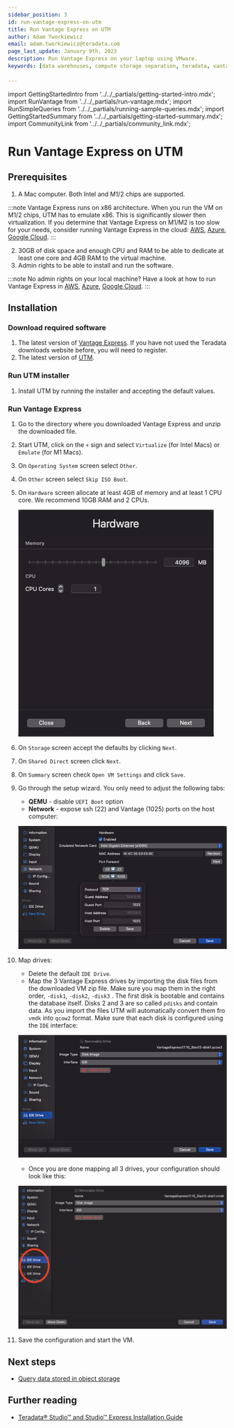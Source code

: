 ```yaml
---
sidebar_position: 3
id: run-vantage-express-on-utm
title: Run Vantage Express on UTM
author: Adam Tworkiewicz
email: adam.tworkiewicz@teradata.com
page_last_update: January 9th, 2023
description: Run Vantage Express on your laptop using VMware.
keywords: [data warehouses, compute storage separation, teradata, vantage, cloud data platform, object storage, business intelligence, enterprise analytics]

---
```

import GettingStartedIntro from '../../_partials/getting-started-intro.mdx';
import RunVantage from '../../_partials/run-vantage.mdx';
import RunSimpleQueries from '../../_partials/running-sample-queries.mdx';
import GettingStartedSummary from '../../_partials/getting-started-summary.mdx';
import CommunityLink from '../../_partials/community_link.mdx';

# Run Vantage Express on UTM

<GettingStartedIntro />

## Prerequisites

1. A Mac computer. Both Intel and M1/2 chips are supported.

:::note
Vantage Express runs on x86 architecture. When you run the VM on M1/2 chips, UTM has to emulate x86. This is significantly slower then virtualization. If you determine that Vantage Express on M1/M2 is too slow for your needs, consider running Vantage Express in the cloud: [AWS](../on-your-cloud-infrastructure/run-vantage-express-on-aws.md), [Azure](../on-your-cloud-infrastructure/run-vantage-express-on-microsoft-azure.md), [Google Cloud](../on-your-cloud-infrastructure/vantage-express-gcp.md).
:::

2. 30GB of disk space and enough CPU and RAM to be able to dedicate at least one core and 4GB RAM to the virtual machine.
3. Admin rights to be able to install and run the software.

:::note
No admin rights on your local machine? Have a look at how to run Vantage Express in [AWS](../on-your-cloud-infrastructure/run-vantage-express-on-aws.md), [Azure](../on-your-cloud-infrastructure/run-vantage-express-on-microsoft-azure.md), [Google Cloud](../on-your-cloud-infrastructure/vantage-express-gcp.md).
:::

## Installation

### Download required software

1. The latest version of [Vantage Express](https://downloads.teradata.com/download/database/teradata-express-for-vmware-player). If you have not used the Teradata downloads website before, you will need to register.
2. The latest version of [UTM](https://mac.getutm.app).

### Run UTM installer

1. Install UTM by running the installer and accepting the default values.

### Run Vantage Express

1. Go to the directory where you downloaded Vantage Express and unzip the downloaded file.
2. Start UTM, click on the `+` sign and select `Virtualize` (for Intel Macs) or `Emulate` (for M1 Macs).
3. On `Operating System` screen select `Other`.
4. On `Other` screen select `Skip ISO Boot`.
5. On `Hardware` screen allocate at least 4GB of memory and at least 1 CPU core. We recommend 10GB RAM and 2 CPUs.

    ![UTM Hardware](../../images/utm.hardware.png)

6. On `Storage` screen accept the defaults by clicking `Next`.
7. On `Shared Direct` screen click `Next`.
8. On `Summary` screen check `Open VM Settings` and click `Save`.
9. Go through the setup wizard. You only need to adjust the following tabs:
    - **QEMU** - disable `UEFI Boot` option
    - **Network** - expose ssh (22) and Vantage (1025) ports on the host computer:

    ![UTM Network](../../images/utm.network.png)

10. Map drives:
    * Delete the default `IDE Drive`.
    * Map the 3 Vantage Express drives by importing the disk files from the downloaded VM zip file. Make sure you map them in the right order, `-disk1`, `-disk2`, `-disk3` . The first disk is bootable and contains the database itself. Disks 2 and 3 are so called `pdisks` and contain data. As you import the files UTM will automatically convert them fro `vmdk` into `qcow2` format. Make sure that each disk is configured using the `IDE` interface:

    ![UTM Drives](../../images/utm.drives.png)

    * Once you are done mapping all 3 drives, your configuration should look like this:

    ![UTM Drives Final](../../images/utm.final.png)

11. Save the configuration and start the VM.

<RunVantage />

<RunSimpleQueries />

<GettingStartedSummary />

## Next steps
* [Query data stored in object storage](../../manage-data/nos.md)

## Further reading
* [Teradata® Studio™ and Studio™ Express Installation Guide](https://docs.teradata.com/r/Teradata-StudioTM-and-StudioTM-Express-Installation-Guide-17.20)

<CommunityLink />
